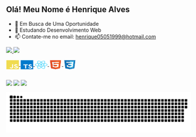   ## Olá! Meu Nome é Henrique Alves
  
- 👀 Em Busca de Uma Oportunidade
- 🌱 Estudando Desenvolvimento Web
- 📫 Contate-me no email: henrique05051999@hotmail.com
<div>
  <a href="https://github.com/NBRique">
  <img height="180em" src="https://github-readme-stats.vercel.app/api?username=NBRique&show_icons=true&theme=dark&include_all_commits=true&count_private=true"/>
  <img height="180em" src="https://github-readme-stats.vercel.app/api/top-langs/?username=NBRique&layout=compact&langs_count=7&theme=dark"/>
</div>
<div style="display: inline_block"><br>
  <img align="center" alt="Rique-Js" height="25" width="35" src="https://raw.githubusercontent.com/devicons/devicon/master/icons/javascript/javascript-plain.svg">
  <img align="center" alt="Rique-Ts" height="25" width="35" src="https://raw.githubusercontent.com/devicons/devicon/master/icons/typescript/typescript-plain.svg">
  <img align="center" alt="Rique-React" height="25" width="35" src="https://raw.githubusercontent.com/devicons/devicon/master/icons/react/react-original.svg">
  <img align="center" alt="Rique-HTML" height="25" width="35" src="https://raw.githubusercontent.com/devicons/devicon/master/icons/html5/html5-original.svg">
  <img align="center" alt="Rique-CSS" height="25" width="35" src="https://raw.githubusercontent.com/devicons/devicon/master/icons/css3/css3-original.svg">
  </div>
  
  ##
 
<div> 
  <a href="https://www.instagram.com/iamhrickss/" target="_blank"><img src="https://img.shields.io/badge/-Instagram-%23E4405F?style=for-the-badge&logo=instagram&logoColor=white" target="_blank"></a>
 	<a href = "mailto:henrique05051999@hotmail.com"><img src="https://img.shields.io/badge/Microsoft_Outlook-0078D4?style=for-the-badge&logo=microsoft-outlook&logoColor=white" target="_blank"></a>
  <a href="https://www.linkedin.com/in/henrique-alves-b43aba201/" target="_blank"><img src="https://img.shields.io/badge/-LinkedIn-%230077B5?style=for-the-badge&logo=linkedin&logoColor=white" target="_blank"></a> 
 
  ![Snake animation](https://github.com/NBRique/NBRique/blob/output/github-contribution-grid-snake.svg)
 
</div>


